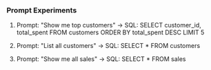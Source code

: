 ### Prompt Experiments

1. Prompt: "Show me top customers"
   → SQL: SELECT customer_id, total_spent FROM customers ORDER BY total_spent DESC LIMIT 5

2. Prompt: "List all customers"
   → SQL: SELECT \* FROM customers

3. Prompt: "Show me all sales"
   → SQL: SELECT \* FROM sales
